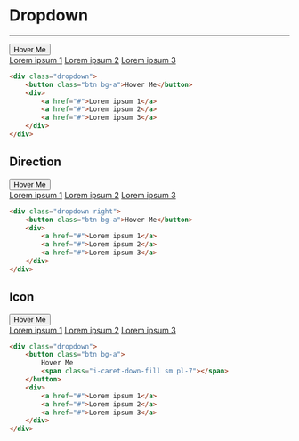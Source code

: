 # Dropdown

---

<div class="dropdown">
    <button class="btn bg-a">Hover Me</button>
    <div>
        <a href="#" class="nn">Lorem ipsum 1</a>
        <a href="#" class="nn">Lorem ipsum 2</a>
        <a href="#" class="nn">Lorem ipsum 3</a>
    </div>
</div>

```html
<div class="dropdown">
    <button class="btn bg-a">Hover Me</button>
    <div>
        <a href="#">Lorem ipsum 1</a>
        <a href="#">Lorem ipsum 2</a>
        <a href="#">Lorem ipsum 3</a>
    </div>
</div>
```

## Direction

<div class="dropdown right">
    <button class="btn bg-a">Hover Me</button>
    <div>
        <a href="#" class="nn">Lorem ipsum 1</a>
        <a href="#" class="nn">Lorem ipsum 2</a>
        <a href="#" class="nn">Lorem ipsum 3</a>
    </div>
</div>

```html
<div class="dropdown right">
    <button class="btn bg-a">Hover Me</button>
    <div>
        <a href="#">Lorem ipsum 1</a>
        <a href="#">Lorem ipsum 2</a>
        <a href="#">Lorem ipsum 3</a>
    </div>
</div>
```

## Icon

<div class="dropdown">
    <button class="btn bg-a">
        Hover Me
        <span class="i-caret-down-fill sm pl-7"></span>
    </button>
    <div>
        <a href="#" class="nn">Lorem ipsum 1</a>
        <a href="#" class="nn">Lorem ipsum 2</a>
        <a href="#" class="nn">Lorem ipsum 3</a>
    </div>
</div>

```html
<div class="dropdown">
    <button class="btn bg-a">
        Hover Me
        <span class="i-caret-down-fill sm pl-7"></span>
    </button>
    <div>
        <a href="#">Lorem ipsum 1</a>
        <a href="#">Lorem ipsum 2</a>
        <a href="#">Lorem ipsum 3</a>
    </div>
</div>
```
